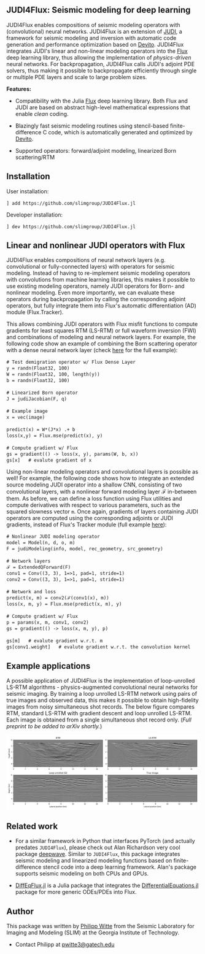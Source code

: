 ## JUDI4Flux: Seismic modeling for deep learning

JUDI4Flux enables compositions of seismic modeling operators with (convolutional) neural networks. JUDI4Flux is an extension of [JUDI](https://github.com/slimgroup/JUDI.jl), a framework for seismic modeling and inversion with automatic code generation and performance optimization based on [Devito](https://www.devitoproject.org/). JUDI4Flux integrates JUDI's linear and non-linear modeling operators into the [Flux](https://github.com/FluxML/Flux.jl) deep learning library, thus allowing the implementation of *physics-driven* neural networks. For backpropagation, JUDI4Flux calls JUDI's adjoint PDE solvers, thus making it possible to backpropagate efficiently through single or multiple PDE layers and scale to large problem sizes.

**Features:**

 - Compatibility with the Julia [Flux](https://github.com/FluxML/Flux.jl) deep learning library. Both Flux and JUDI are based on abstract high-level mathematical expressions that enable *clean* coding.

 - Blazingly fast seismic modeling routines using stencil-based finite-difference C code, which is automatically generated and optimized by [Devito](https://www.devitoproject.org/).

 - Supported operators: forward/adjoint modeling, linearized Born scattering/RTM


## Installation


User installation:

```
] add https://github.com/slimgroup/JUDI4Flux.jl
```


Developer installation:

```
] dev https://github.com/slimgroup/JUDI4Flux.jl
```


## Linear and nonlinear JUDI operators with Flux

JUDI4Flux enables compositions of neural network layers (e.g. convolutional or fully-connected layers) with operators for seismic modeling. Instead of having to re-implement seismic modeling operators with convolutions from machine learning libraries, this makes it possible to use existing modeling operators, namely JUDI operators for Born- and nonlinear modeling. Even more importantly, we can evaluate these operators during backpropagation by calling the corresponding adjoint operators, but fully integrate them into Flux's automatic differentiation (AD) module (Flux.Tracker).

This allows combining JUDI operators with Flux misfit functions to compute gradients for least squares RTM (LS-RTM) or full waveform inversion (FWI) and combinations of modeling and neural network layers. For example, the following code show an example of combining the Born scattering operator with a dense neural network layer (check [here](https://github.com/slimgroup/JUDI4Flux.jl/blob/master/examples/example_born_fully_connected.jl) for the full example):

```{#example_lin}
# Test demigration operator w/ Flux Dense Layer
y = randn(Float32, 100)
W = randn(Float32, 100, length(y))
b = randn(Float32, 100)

# Linearized Born operator
J = judiJacobian(F, q)

# Example image
x = vec(image)

predict(x) = W*(J*x) .+ b
loss(x,y) = Flux.mse(predict(x), y)

# Compute gradient w/ Flux
gs = gradient(() -> loss(x, y), params(W, b, x))
gs[x]   # evalute gradient of x
```

Using non-linear modeling operators and convolutional layers is possible as well! For example, the following code shows how to integrate an extended source modeling JUDI operator into a shallow CNN, consisting of two convolutional layers, with a nonlinear forward modeling layer ℱ in-between them. As before, we can define a loss function using Flux utilities and compute derivatives with respect to various parameters, such as the squared slowness vector `m`. Once again, gradients of layers containing JUDI operators are computed using the corresponding adjoints or JUDI gradients, instead of Flux's Tracker module (full example [here](https://github.com/slimgroup/JUDI4Flux.jl/blob/master/examples/example_extended_source_cnn.jl)):


```{#example_nonlin}
# Nonlinear JUDI modeling operator
model = Model(n, d, o, m)
F = judiModeling(info, model, rec_geometry, src_geometry)

# Network layers
ℱ = ExtendedQForward(F)
conv1 = Conv((3, 3), 1=>1, pad=1, stride=1)
conv2 = Conv((3, 3), 1=>1, pad=1, stride=1)

# Network and loss
predict(x, m) = conv2(ℱ(conv1(x), m))
loss(x, m, y) = Flux.mse(predict(x, m), y)

# Compute gradient w/ Flux
p = params(x, m, conv1, conv2)
gs = gradient(() -> loss(x, m, y), p)

gs[m]   # evalute gradient w.r.t. m
gs[conv1.weight]   # evalute gradient w.r.t. the convolution kernel

```

## Example applications

A possible application of JUDI4Flux is the implementation of loop-unrolled LS-RTM algorithms - physics-augmented convolutional neural networks for seismic imaging. By training a loop unrolled LS-RTM network using pairs of true images and observed data, this makes it possible to obtain high-fidelity images from noisy simultaneous shot records. The below figure compares RTM, standard LS-RTM with gradient descent and loop unrolled LS-RTM. Each image is obtained from a single simultaneous shot record only. (*Full preprint to be added to arXiv shortly.*)

![](docs/loop_unrolling.png)


## Related work

 - For a similar framework in Python that interfaces PyTorch (and actually predates `JUDI4Flux`), please check out Alan Richardson very cool package [deepwave](https://github.com/ar4/deepwave). Similar to `JUDI4Flux`, this package integrates seismic modeling and linearized modeling functions based on finite-difference stencil code into a deep learning framework. Alan's package supports seismic modeling on both CPUs and GPUs.

- [DiffEqFlux.jl](https://github.com/JuliaDiffEq/DiffEqFlux.jl) is a Julia package that integrates the  [DifferentialEquations.jl](https://github.com/JuliaDiffEq/DiffEqDocs.jl/blob/master/docs/src/index.md) package for more generic ODEs/PDEs into Flux.


## Author

This package was written by [Philipp Witte](https://www.slim.eos.ubc.ca/philipp) from the Seismic Laboratory for Imaging and Modeling (SLIM) at the Georgia Institute of Technology.

 - Contact Philipp at pwitte3@gatech.edu
